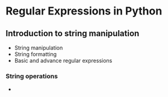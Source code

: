 ---
---

# Regular Expressions in Python

## Introduction to string manipulation

- String manipulation
- String formatting
- Basic and advance regular expressions

### String operations

- 